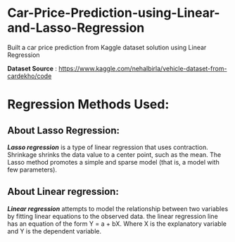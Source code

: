 # Car-Price-Prediction-using-Linear-and-Lasso-Regression
Built a car price prediction from Kaggle dataset solution using Linear Regression 

**Dataset Source** : https://www.kaggle.com/nehalbirla/vehicle-dataset-from-cardekho/code

# Regression Methods Used:

## About Lasso Regression: 
***Lasso regression*** is a type of linear regression that uses contraction. 
Shrinkage shrinks the data value to a center point, such as the mean. 
The Lasso method promotes a simple and sparse model (that is, a model with few parameters).

## About Linear regression:
***Linear regression*** attempts to model the relationship between two variables by fitting  linear equations to the observed data.
the linear regression line has an equation of the form Y = a + bX. Where X is the explanatory variable and Y is the dependent variable.
